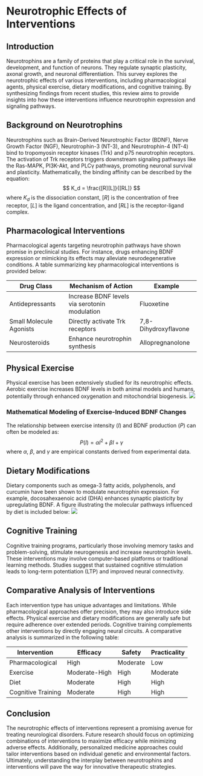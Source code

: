 # Neurotrophic Effects of Interventions

## Introduction
Neurotrophins are a family of proteins that play a critical role in the survival, development, and function of neurons. They regulate synaptic plasticity, axonal growth, and neuronal differentiation. This survey explores the neurotrophic effects of various interventions, including pharmacological agents, physical exercise, dietary modifications, and cognitive training. By synthesizing findings from recent studies, this review aims to provide insights into how these interventions influence neurotrophin expression and signaling pathways.

## Background on Neurotrophins
Neurotrophins such as Brain-Derived Neurotrophic Factor (BDNF), Nerve Growth Factor (NGF), Neurotrophin-3 (NT-3), and Neurotrophin-4 (NT-4) bind to tropomyosin receptor kinases (Trk) and p75 neurotrophin receptors. The activation of Trk receptors triggers downstream signaling pathways like the Ras-MAPK, PI3K-Akt, and PLCγ pathways, promoting neuronal survival and plasticity. Mathematically, the binding affinity can be described by the equation:
$$
K_d = \frac{[R][L]}{[RL]}
$$
where $K_d$ is the dissociation constant, $[R]$ is the concentration of free receptor, $[L]$ is the ligand concentration, and $[RL]$ is the receptor-ligand complex.

## Pharmacological Interventions
Pharmacological agents targeting neurotrophin pathways have shown promise in preclinical studies. For instance, drugs enhancing BDNF expression or mimicking its effects may alleviate neurodegenerative conditions. A table summarizing key pharmacological interventions is provided below:

| Drug Class | Mechanism of Action | Example |
|-----------|---------------------|---------|
| Antidepressants | Increase BDNF levels via serotonin modulation | Fluoxetine |
| Small Molecule Agonists | Directly activate Trk receptors | 7,8-Dihydroxyflavone |
| Neurosteroids | Enhance neurotrophin synthesis | Allopregnanolone |

## Physical Exercise
Physical exercise has been extensively studied for its neurotrophic effects. Aerobic exercise increases BDNF levels in both animal models and humans, potentially through enhanced oxygenation and mitochondrial biogenesis. ![](placeholder_for_exercise_bdnf_graph.png)

### Mathematical Modeling of Exercise-Induced BDNF Changes
The relationship between exercise intensity ($I$) and BDNF production ($P$) can often be modeled as:
$$
P(I) = \alpha I^2 + \beta I + \gamma
$$
where $\alpha$, $\beta$, and $\gamma$ are empirical constants derived from experimental data.

## Dietary Modifications
Dietary components such as omega-3 fatty acids, polyphenols, and curcumin have been shown to modulate neurotrophin expression. For example, docosahexaenoic acid (DHA) enhances synaptic plasticity by upregulating BDNF. A figure illustrating the molecular pathways influenced by diet is included below:
![](placeholder_for_dietary_pathways_diagram.png)

## Cognitive Training
Cognitive training programs, particularly those involving memory tasks and problem-solving, stimulate neurogenesis and increase neurotrophin levels. These interventions may involve computer-based platforms or traditional learning methods. Studies suggest that sustained cognitive stimulation leads to long-term potentiation (LTP) and improved neural connectivity.

## Comparative Analysis of Interventions
Each intervention type has unique advantages and limitations. While pharmacological approaches offer precision, they may also introduce side effects. Physical exercise and dietary modifications are generally safe but require adherence over extended periods. Cognitive training complements other interventions by directly engaging neural circuits. A comparative analysis is summarized in the following table:

| Intervention | Efficacy | Safety | Practicality |
|-------------|----------|--------|--------------|
| Pharmacological | High | Moderate | Low |
| Exercise | Moderate-High | High | Moderate |
| Diet | Moderate | High | High |
| Cognitive Training | Moderate | High | High |

## Conclusion
The neurotrophic effects of interventions represent a promising avenue for treating neurological disorders. Future research should focus on optimizing combinations of interventions to maximize efficacy while minimizing adverse effects. Additionally, personalized medicine approaches could tailor interventions based on individual genetic and environmental factors. Ultimately, understanding the interplay between neurotrophins and interventions will pave the way for innovative therapeutic strategies.
